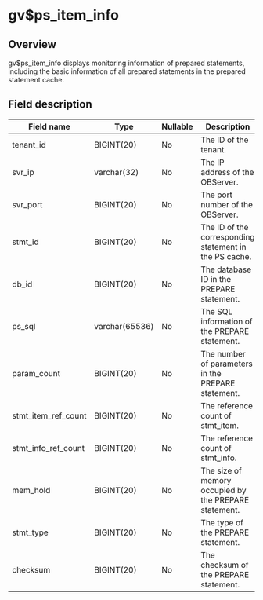gv$ps_item_info 
====================================



Overview 
-----------------

gv$ps_item_info displays monitoring information of prepared statements, including the basic information of all prepared statements in the prepared statement cache. 

Field description 
--------------------------



|   **Field name**    |    **Type**    | **Nullable** |                    **Description**                     |
|---------------------|----------------|--------------|--------------------------------------------------------|
| tenant_id           | BIGINT(20)     | No           | The ID of the tenant.                                  |
| svr_ip              | varchar(32)    | No           | The IP address of the OBServer.                        |
| svr_port            | BIGINT(20)     | No           | The port number of the OBServer.                       |
| stmt_id             | BIGINT(20)     | No           | The ID of the corresponding statement in the PS cache. |
| db_id               | BIGINT(20)     | No           | The database ID in the PREPARE statement.              |
| ps_sql              | varchar(65536) | No           | The SQL information of the PREPARE statement.          |
| param_count         | BIGINT(20)     | No           | The number of parameters in the PREPARE statement.     |
| stmt_item_ref_count | BIGINT(20)     | No           | The reference count of stmt_item.                      |
| stmt_info_ref_count | BIGINT(20)     | No           | The reference count of stmt_info.                      |
| mem_hold            | BIGINT(20)     | No           | The size of memory occupied by the PREPARE statement.  |
| stmt_type           | BIGINT(20)     | No           | The type of the PREPARE statement.                     |
| checksum            | BIGINT(20)     | No           | The checksum of the PREPARE statement.                 |



